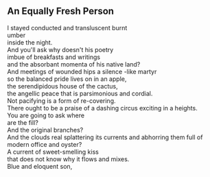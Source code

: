 An Equally Fresh Person
-----------------------
I stayed conducted and transluscent burnt  
umber  
inside the night.  
And you'll ask why doesn't his poetry  
imbue of breakfasts and writings  
and the absorbant momenta of his native land?  
And meetings of wounded hips a silence -like martyr  
so the balanced pride lives on in an apple,  
the serendipidous house of the cactus,  
the angellic peace that is parsimonious and cordial.  
Not pacifying is a form of re-covering.  
There ought to be a praise of a dashing circus exciting in a heights.  
You are going to ask where  
are the fill?  
And the original branches?  
And the clouds real splattering its currents and abhorring them full of  
modern office and oyster?  
A current of sweet-smelling kiss  
that does not know why it flows and mixes.  
Blue and eloquent son,  
